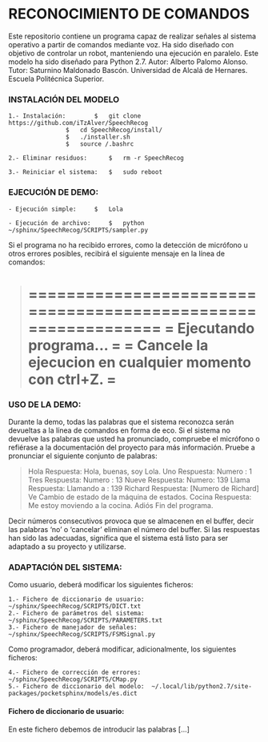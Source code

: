 #	RECONOCIMIENTO DE COMANDOS

Este repositorio contiene un programa capaz de realizar señales al sistema operativo a partir de comandos mediante voz. Ha sido diseñado con objetivo de controlar un robot, manteniendo una ejecución en paralelo. 
Este modelo ha sido diseñado para Python 2.7. 
Autor: Alberto Palomo Alonso. 
Tutor: Saturnino Maldonado Bascón. 
Universidad de Alcalá de Hernares. Escuela Politécnica Superior. 

###	INSTALACIÓN DEL MODELO

	1.- Instalación:		$	git clone https://github.com/iTzAlver/SpeechRecog
					$	cd SpeechRecog/install/
					$	./installer.sh
					$	source /.bashrc

	2.- Eliminar residuos:		$	rm -r SpeechRecog

	3.- Reiniciar el sistema:	$	sudo reboot

###	EJECUCIÓN DE DEMO:

	- Ejecución simple:		$	Lola

	- Ejecución de archivo:		$	python ~/sphinx/SpeechRecog/SCRIPTS/sampler.py

Si el programa no ha recibido errores, como la detección de micrófono u otros errores posibles, recibirá el siguiente mensaje en la línea de comandos:
> ==============================================================
> = Ejecutando programa...                                     =
> = Cancele la ejecucion en cualquier momento con ctrl+Z.      =
> ==============================================================

### USO DE LA DEMO:

Durante la demo, todas las palabras que el sistema reconozca serán devueltas a la línea de comandos en forma de eco. Si el sistema no devuelve las palabras que usted ha pronunciado, compruebe el micrófono o refiérase a la documentación del proyecto para más información.
Pruebe a pronunciar el siguiente conjunto de palabras:

>	Hola
>		Respuesta: Hola, buenas, soy Lola.
>	Uno
>		Respuesta: Numero : 1
>	Tres
>		Respuesta: Numero : 13
>	Nueve
>		Respuesta: Numero: 139
>	Llama
>		Respuesta: Llamando a : 139
>	Richard
>		Respuesta: [Numero de Richard]
>	Ve
>		Cambio de estado de la máquina de estados.
>	Cocina
>		Respuesta: Me estoy moviendo a la cocina.
>	Adiós
>		Fin del programa.

Decir números consecutivos provoca que se almacenen en el buffer, decir las palabras ‘no’ o ‘cancelar’ eliminan el número del buffer.
Si las respuestas han sido las adecuadas, significa que el sistema está listo para ser adaptado a su proyecto y utilizarse.

### ADAPTACIÓN DEL SISTEMA:

Como usuario, deberá modificar los siguientes ficheros:

	1.- Fichero de diccionario de usuario:	~/sphinx/SpeechRecog/SCRIPTS/DICT.txt
	2.- Fichero de parámetros del sistema:	~/sphinx/SpeechRecog/SCRIPTS/PARAMETERS.txt
	3.- Fichero de manejador de señales:	~/sphinx/SpeechRecog/SCRIPTS/FSMSignal.py

Como programador, deberá modificar, adicionalmente, los siguientes ficheros:

	4.- Fichero de corrección de errores:	~/sphinx/SpeechRecog/SCRIPTS/CMap.py
	5.- Fichero de diccionario del modelo:	~/.local/lib/python2.7/site-packages/pocketsphinx/models/es.dict

#### Fichero de diccionario de usuario:

En este fichero debemos de introducir las palabras [...]